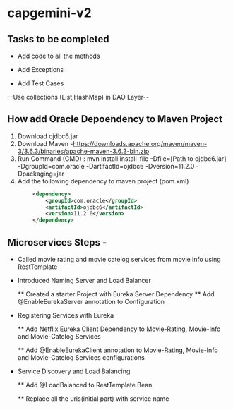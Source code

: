 # capgemini-v2

## Tasks to be completed

* Add code to all the methods

* Add Exceptions

* Add Test Cases

--Use collections (List,HashMap) in DAO Layer--

## How add Oracle Depoendency to Maven Project

1) Download ojdbc6.jar
2) Download Maven -https://downloads.apache.org/maven/maven-3/3.6.3/binaries/apache-maven-3.6.3-bin.zip
3) Run Command (CMD) : 
    mvn install:install-file -Dfile=[Path to ojdbc6.jar] -DgroupId=com.oracle -DartifactId=ojdbc6 -Dversion=11.2.0 -Dpackaging=jar
4) Add the following dependency to maven project (pom.xml)

```xml
        <dependency>
            <groupId>com.oracle</groupId>
            <artifactId>ojdbc6</artifactId>
            <version>11.2.0</version>
        </dependency>
  ```


## Microservices Steps -

* Called movie rating and movie catelog services from movie info using RestTemplate

* Introduced Naming Server and Load Balancer
   
   ** Created a starter Project with Eureka Server Dependency
   ** Add @EnableEurekaServer annotation to Configuration

* Registering Services with Eureka

    ** Add Netflix Eureka Client Dependency to Movie-Rating, Movie-Info and Movie-Catelog Services
    
    ** Add @EnableEurekaClient annotation to Movie-Rating, Movie-Info and Movie-Catelog Services configurations
    
 * Service Discovery and Load Balancing
    
    ** Add @LoadBalanced to RestTemplate Bean
   
    ** Replace all the uris(initial part) with service name
    
    
 
    
 
   
    
    
    
